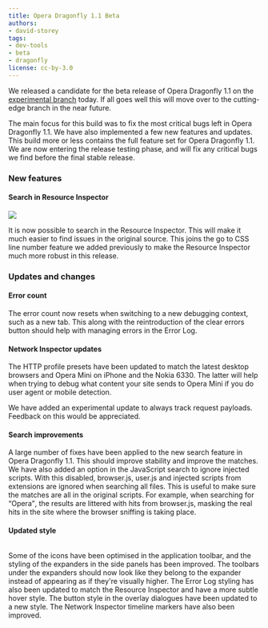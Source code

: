 ```yaml
---
title: Opera Dragonfly 1.1 Beta
authors:
- david-storey
tags:
- dev-tools
- beta
- dragonfly
license: cc-by-3.0
---
```


<p>We released a candidate for the beta release of Opera Dragonfly 1.1 on the <a href="http://my.opera.com/dragonfly/blog/getting-opera-dragonfly-ready-for-opera-11/#enable">experimental branch</a> today. If all goes well this will move over to the cutting-edge branch in the near future.</p>

<p>The main focus for this build was to fix the most critical bugs left in Opera Dragonfly 1.1. We have also implemented a few new features and updates. This build more or less contains the full feature set for Opera Dragonfly 1.1. We are now entering the release testing phase, and will fix any critical bugs we find before the final stable release.</p>

<h3>New features</h3>

<h4>Search in Resource Inspector</h4>

<img src="{{ page.id }}/Screen%20shot%202011-07-25%20at%2022.01.06.png" alt=" " />

<p>It is now possible to search in the Resource Inspector. This will make it much easier to find issues in the original source. This joins the go to CSS line number feature we added previously to make the Resource Inspector much more robust in this release.</p>

<h3>Updates and changes</h3>

<h4>Error count</h4>

<p>The error count now resets when switching to a new debugging context, such as a new tab. This along with the reintroduction of the clear errors button should help with managing errors in the Error Log.</p>

<h4>Network Inspector updates</h4>

<p>The HTTP profile presets have been updated to match the latest desktop browsers and Opera Mini on iPhone and the Nokia 6330. The latter will help when trying to debug what content your site sends to Opera Mini if you do user agent or mobile detection.</p>

<p>We have added an experimental update to always track request payloads. Feedback on this would be appreciated.</p>

<h4>Search improvements</h4>

<p>A large number of fixes have been applied to the new search feature in Opera Dragonfly 1.1. This should improve stability and improve the matches. We have also added an option in the JavaScript search to ignore injected scripts. With this disabled, browser.js, user.js and injected scripts from extensions are ignored when searching all files. This is useful to make sure the matches are all in the original scripts. For example, when searching for <q>Opera</q>, the results are littered with hits from browser.js, masking the real hits in the site where the browser sniffing is taking place.</p>

<h4>Updated style</h4>

<img src="{{ page.id }}/Screen%20shot%202011-07-25%20at%2022.11.15.png" alt="" />

<p>Some of the icons have been optimised in the application toolbar, and the styling of the expanders in the side panels has been improved. The toolbars under the expanders should now look like they belong to the expander instead of appearing as if they&#39;re visually higher. The Error Log styling has also been updated to match the Resource Inspector and have a more subtle hover style.  The button style in the overlay dialogues have been updated to a new style. The Network Inspector timeline markers have also been improved.</p>
